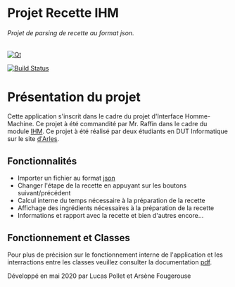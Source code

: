 # Projet Recette IHM

###### Projet de parsing de recette au format json.

[![Qt](https://cdn.shopify.com/s/files/1/0099/4220/4513/products/qt_logo_green_256x256px_be171ac4-d1ea-4998-92af-438a0fe74268_256x.png?v=1591258183)](https://nodesource.com/products/nsolid)

[![Build Status](https://travis-ci.org/joemccann/dillinger.svg?branch=master)](https://etulab.univ-amu.fr/f19003179/projet-recette-json)

# Présentation du projet

 Cette application s'inscrit dans le cadre du projet d'Interface Homme-Machine. Ce projet à été commandité par Mr. Raffin dans le cadre du module [IHM](https://fr.wikipedia.org/wiki/Interactions_homme-machine). Ce projet à été réalisé par deux étudiants en DUT Informatique sur le site [d'Arles](https://fr.wikipedia.org/wiki/Arles).
 
 ## Fonctionnalités
 
 * Importer un fichier au format [json](https://fr.wikipedia.org/wiki/Portable_Document_Format)
 * Changer l'étape de la recette en appuyant sur les boutons suivant/précédent 
 * Calcul interne du temps nécessaire à la préparation de la recette
 * Affichage des ingrédients nécessaires à la préparation de la recette
 * Informations et rapport avec la recette et bien d'autres encore...

## Fonctionnement et Classes
 
 Pour plus de précision sur le fonctionnement interne de l'application et les interractions entre les classes veuillez consulter la documentation [pdf](https://fr.wikipedia.org/wiki/Portable_Document_Format).

Développé en mai 2020 par Lucas Pollet et Arsène Fougerouse